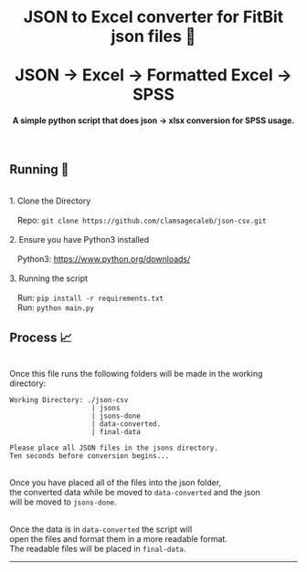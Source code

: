 <h1 align="center">
  <br>
    JSON to Excel converter for FitBit json files 📂
  <br>
  <br>
    JSON -> Excel -> Formatted Excel -> SPSS
  <br>
</h1>

<h4 align="center">A simple python script that does json -> xlsx conversion for SPSS usage.</h4>
<br>

## Running 👟
<br>1. Clone the Directory<br>
<br>&emsp;Repo: ```git clone https://github.com/clamsagecaleb/json-csv.git```<br>
<br>2. Ensure you have Python3 installed<br>
<br>&emsp;Python3: https://www.python.org/downloads/<br>
<br>3. Running the script<br>
<br>&emsp;Run: ```pip install -r requirements.txt```
<br>&emsp;Run: ```python main.py```<br>

## Process 📈
<br> Once this file runs the following folders will be made in the working directory:<br>

```
Working Directory: ./json-csv
                    | jsons
                    | jsons-done
                    | data-converted.
                    | final-data

Please place all JSON files in the jsons directory.
Ten seconds before conversion begins...
```
<br> Once you have placed all of the files into the json folder, <br>
the converted data while be moved to ```data-converted``` and the json <br>
will be moved to ```jsons-done```. 

<br>Once the data is in ```data-converted``` the script will <br>
open the files and format them in a more readable format. <br>
The readable files will be placed in ```final-data```.

---
